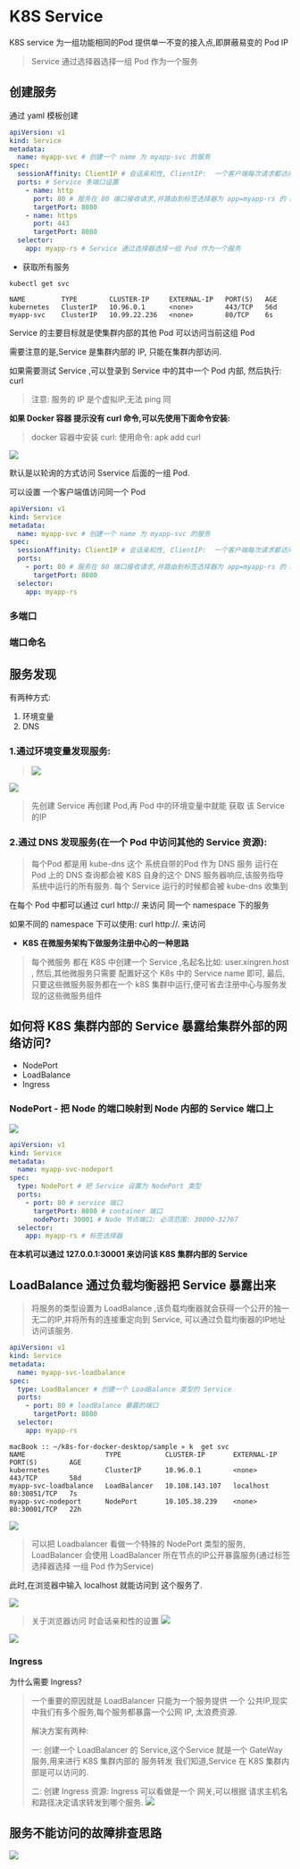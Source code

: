# K8S Service

K8S service 为一组功能相同的Pod 提供单一不变的接入点,即屏蔽易变的 Pod IP
> Service 通过选择器选择一组 Pod 作为一个服务


## 创建服务

通过 yaml 模板创建
```yaml
apiVersion: v1
kind: Service
metadata:
  name: myapp-svc # 创建一个 name 为 myapp-svc 的服务
spec:
  sessionAffinity: ClientIP # 会话亲和性, ClientIP:  一个客户端每次请求都访问同一个 Pod
  ports: # Service 多端口设置
    - name: http
      port: 80 # 服务在 80 端口接收请求,并路由到标签选择器为 app=myapp-rs 的 Pod 的 8080 上
      targetPort: 8080
    - name: https
      port: 443
      targetPort: 8080
  selector:
    app: myapp-rs # Service 通过选择器选择一组 Pod 作为一个服务
```

* 获取所有服务

```
kubectl get svc
```

```
NAME         TYPE        CLUSTER-IP     EXTERNAL-IP   PORT(S)   AGE
kubernetes   ClusterIP   10.96.0.1      <none>        443/TCP   56d
myapp-svc    ClusterIP   10.99.22.236   <none>        80/TCP    6s
```

Service 的主要目标就是使集群内部的其他 Pod 可以访问当前这组 Pod

需要注意的是,Service 是集群内部的 IP, 只能在集群内部访问.

如果需要测试 Service ,可以登录到 Service 中的其中一个 Pod 内部,
然后执行: curl <cluster-IP> 

> 注意: 服务的 IP 是个虚拟IP,无法 ping 同

**如果 Docker 容器 提示没有 curl 命令,可以先使用下面命令安装:**
> docker 容器中安装 curl:
> 使用命令: apk add curl    

![](https://itguang.oss-cn-beijing.aliyuncs.com/20201115224716.png)

默认是以轮询的方式访问 Sservice 后面的一组 Pod.

可以设置 一个客户端值访问同一个 Pod

```yaml
apiVersion: v1
kind: Service
metadata:
  name: myapp-svc # 创建一个 name 为 myapp-svc 的服务
spec:
  sessionAffinity: ClientIP # 会话亲和性, ClientIP:  一个客户端每次请求都访问同一个 Pod
  ports:
    - port: 80 # 服务在 80 端口接收请求,并路由到标签选择器为 app=myapp-rs 的 Pod 的 8080 上
      targetPort: 8080
  selector:
    app: myapp-rs
```

### 多端口

### 端口命名

## 服务发现

有两种方式:
1. 环境变量
2. DNS

### 1.通过环境变量发现服务:
> ![](https://itguang.oss-cn-beijing.aliyuncs.com/20201115225704.png)

![](https://itguang.oss-cn-beijing.aliyuncs.com/20201115230151.png)

> 先创建 Service 再创建 Pod,再 Pod 中的环境变量中就能 获取 该 Service 的IP

### 2.通过 DNS 发现服务(在一个 Pod 中访问其他的 Service 资源):

> 每个Pod 都是用 kube-dns 这个 系统自带的Pod 作为 DNS 服务
> 运行在 Pod 上的 DNS 查询都会被 K8S 自身的这个 DNS 服务器响应,该服务指导系统中运行的所有服务.
> 每个 Service 运行的时候都会被 kube-dns 收集到 

在每个 Pod 中都可以通过 curl http://<service-name> 来访问 同一个 namespace 下的服务

如果不同的 namespace 下可以使用: curl http://<service-name>.<namespace> 来访问

* **K8S 在微服务架构下做服务注册中心的一种思路**

> 每个微服务 都在 K8S 中创建一个 Service ,名起名比如: user.xingren.host ,
> 然后,其他微服务只需要 配置好这个 K8s 中的 Service name 即可,
> 最后,只要这些微服务服务都在一个 k8S 集群中运行,便可省去注册中心与服务发现的这些微服务组件



## 如何将 K8S 集群内部的 Service 暴露给集群外部的网络访问?

* NodePort
* LoadBalance
* Ingress

### NodePort - 把 Node 的端口映射到 Node 内部的 Service 端口上

![](https://itguang.oss-cn-beijing.aliyuncs.com/20201116231646.png)

```yaml
apiVersion: v1
kind: Service
metadata:
  name: myapp-svc-nodeport
spec:
  type: NodePort # 把 Service 设置为 NodePort 类型
  ports:
    - port: 80 # service 端口
      targetPort: 8080 # container 端口
      nodePort: 30001 # Node 节点端口: 必须范围: 30000-32767
  selector:
    app: myapp-rs # 标签选择器
```
**在本机可以通过 127.0.0.1:30001 来访问该 K8S 集群内部的 Service**

## LoadBalance 通过负载均衡器把 Service 暴露出来

> 将服务的类型设置为 LoadBalance ,该负载均衡器就会获得一个公开的独一无二的IP,并将所有的连接重定向到 Service,
> 可以通过负载均衡器的IP地址访问该服务.

```yaml
apiVersion: v1
kind: Service
metadata:
  name: myapp-svc-loadbalance
spec:
  type: LoadBalancer # 创建一个 LoadBalance 类型的 Service
  ports:
    - port: 80 # loadBalance 暴露的端口
      targetPort: 8080
  selector:
    app: myapp-rs
```
```
macBook :: ~/k8s-for-docker-desktop/sample » k  get svc
NAME                    TYPE           CLUSTER-IP       EXTERNAL-IP   PORT(S)        AGE
kubernetes              ClusterIP      10.96.0.1        <none>        443/TCP        58d
myapp-svc-loadbalance   LoadBalancer   10.108.143.107   localhost     80:30851/TCP   7s
myapp-svc-nodeport      NodePort       10.105.38.239    <none>        80:30001/TCP   22h
```

![](https://itguang.oss-cn-beijing.aliyuncs.com/20201117215641.png)

> 可以把 Loadbalancer 看做一个特殊的 NodePort 类型的服务,
>LoadBalancer 会使用 LoadBalancer 所在节点的IP公开暴露服务(通过标签选择器选择 一组 Pod 作为Service)

此时,在浏览器中输入 localhost 就能访问到 这个服务了.

![](https://itguang.oss-cn-beijing.aliyuncs.com/20201117220117.png)

> 关于浏览器访问 时会话亲和性的设置
>![](https://itguang.oss-cn-beijing.aliyuncs.com/20201117220023.png)

![](https://itguang.oss-cn-beijing.aliyuncs.com/20201117220349.png)

### Ingress

为什么需要 Ingress? 

> 一个重要的原因就是 LoadBalancer 只能为一个服务提供 一个 公共IP,现实中我们有多个服务,每个服务都暴露一个公网 IP,
> 太浪费资源.
>
> 解决方案有两种: 
>
> 一: 创建一个 LoadBalancer 的 Service,这个Service 就是一个 GateWay 服务,用来进行 K8S 集群内部的 服务转发
> 我们知道,Service 在 K8S 集群内部是可以访问的.
>
> 二: 创建 Ingress 资源:
> Ingress 可以看做是一个 网关,可以根据 请求主机名和路径决定请求转发到哪个服务.
> ![](https://itguang.oss-cn-beijing.aliyuncs.com/20201117221143.png)


## 服务不能访问的故障排查思路

![](https://itguang.oss-cn-beijing.aliyuncs.com/20201117224319.png)